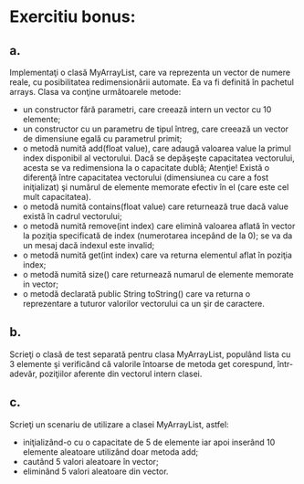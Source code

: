 # Exercitiu bonus:
## a. 
Implementaţi o clasă MyArrayList, care va reprezenta un vector de numere reale, cu posibilitatea redimensionării automate. Ea va fi definită în pachetul arrays. Clasa va conţine următoarele metode:
- un constructor fără parametri, care creează intern un vector cu 10 elemente;
- un constructor cu un parametru de tipul întreg, care creează un vector de dimensiune egală cu parametrul primit;
- o metodă numită add(float value), care adaugă valoarea value la primul index disponibil al vectorului. Dacă se depăşeşte capacitatea vectorului, acesta se va redimensiona la o capacitate dublă;
Atenţie! Există o diferenţă între capacitatea vectorului (dimensiunea cu care a fost iniţializat) şi numărul de elemente memorate efectiv în el (care este cel mult capacitatea).
- o metodă numită contains(float value) care returnează true dacă value există în cadrul vectorului;
- o metodă numită remove(int index) care elimină valoarea aflată în vector la poziţia specificată de index (numerotarea incepând de la 0); se va da un mesaj dacă indexul este invalid;
- o metodă numită get(int index) care va returna elementul aflat în poziţia index;
- o metodă numită size() care returnează numarul de elemente memorate in vector;
- o metodă declarată public String toString() care va returna o reprezentare a tuturor valorilor vectorului ca un şir de caractere.

## b. 
Scrieţi o clasă de test separată pentru clasa MyArrayList, populând lista cu 3 elemente şi verificând că valorile întoarse de metoda get corespund, într-adevăr, poziţiilor aferente din vectorul intern clasei.

## c. 
Scrieţi un scenariu de utilizare a clasei MyArrayList, astfel:
- iniţializând-o cu o capacitate de 5 de elemente iar apoi inserând 10 elemente aleatoare utilizând doar metoda add;
- cautând 5 valori aleatoare în vector;
- eliminând 5 valori aleatoare din vector.
